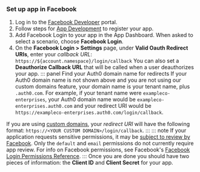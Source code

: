 ### Set up app in Facebook
1. Log in to the [Facebook Developer](https://developers.facebook.com/) portal. 
2. Follow steps for [App Development](https://developers.facebook.com/docs/apps#register) to register your app. 
3. Add Facebook Login to your app in the App Dashboard. When asked to select a scenario, choose **Facebook Login**.
4. On the **Facebook Login > Settings** page, under **Valid Oauth Redirect URIs**, enter your <dfn data-key="callback">callback URL</dfn>:
  `https://${account.namespace}/login/callback`
  You can also set a **Deauthorize Callback URL** that will be called when a user deauthorizes your app.
::: panel Find your Auth0 domain name for redirects
If your Auth0 domain name is not shown above and you are not using our custom domains feature, your domain name is your tenant name, plus `.auth0.com`. For example, if your tenant name were `exampleco-enterprises`, your Auth0 domain name would be `exampleco-enterprises.auth0.com` and your redirect URI would be `https://exampleco-enterprises.auth0.com/login/callback`.

If you are using [custom domains](https://auth0.com/docs/custom-domains), your <dfn data-key="callback">redirect URI</dfn> will have the following format: `https://<YOUR CUSTOM DOMAIN>/login/callback`.
:::
::: note
If your application requests sensitive permissions, it may be [subject to review by Facebook](https://developers.facebook.com/docs/apps/review/). Only the `default` and `email` permissions do not currently require app review. For info on Facebook permissions, see Facebook's [Facebook Login Permissions Reference](https://developers.facebook.com/docs/facebook-login/permissions/).
:::
Once you are done you should have two pieces of information: the **Client ID** and **Client Secret** for your app.
